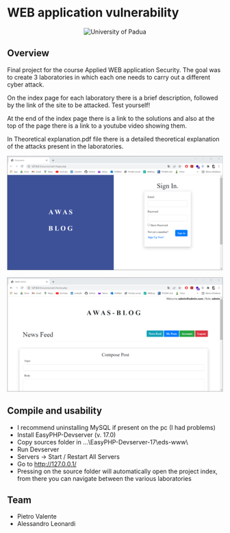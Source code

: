 # WEB application vulnerability

<p align="center">
    <img src="https://www.studyinfinland.fi/sites/default/files/styles/og_image/public/2018-10/Metropolia%20logo.png?itok=bGREw8CY" width="250" alt="University of Padua"/>
</p>

## Overview

Final project for the course Applied WEB application Security. The goal was to create 3 laboratories in which each one needs to carry out a different cyber attack. 

On the index page for each laboratory there is a brief description, followed by the link of the site to be attacked. Test yourself!

At the end of the index page there is a link to the solutions and also at the top of the page there is a link to a youtube video showing them.

In Theoretical explanation.pdf file there is a detailed theoretical explanation of the attacks present in the laboratories.

<p align="center">
 <a href="https://github.com/pietrovalente/WEB-applications-vulnerabilities-AWAS/blob/main/images/Login.png"><img src="https://github.com/pietrovalente/WEB-applications-vulnerabilities-AWAS/blob/main/images/Login.png" alt="" width="600px"></a>
</p>

<p align="center">
 <a href="https://github.com/pietrovalente/WEB-applications-vulnerabilities-AWAS/blob/main/images/Home.png"><img src="https://github.com/pietrovalente/WEB-applications-vulnerabilities-AWAS/blob/main/images/Home.png" alt="" width="600px"></a>
</p>

## Compile and usability

* I recommend uninstalling MySQL if present on the pc (I had problems)
* Install EasyPHP-Devserver (v. 17.0)
* Copy sources folder in ...\EasyPHP-Devserver-17\eds-www\
* Run Devserver
* Servers -> Start / Restart All Servers
* Go to http://127.0.0.1/
* Pressing on the source folder will automatically open the project index, from there you can navigate between the various laboratories

## Team

* Pietro Valente
* Alessandro Leonardi
